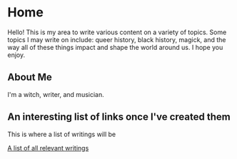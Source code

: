 # Home
Hello! This is my area to write various content on a variety of topics. Some topics I may write on include: queer history, black history, magick, and the way all of these things impact and shape the world around us. I hope you enjoy.

## About Me
 
 I'm a witch, writer, and musician. 
 
## An interesting list of links once I've created them
 
 This is where a list of writings will be

[A list of all relevant writings](Writings.md)
